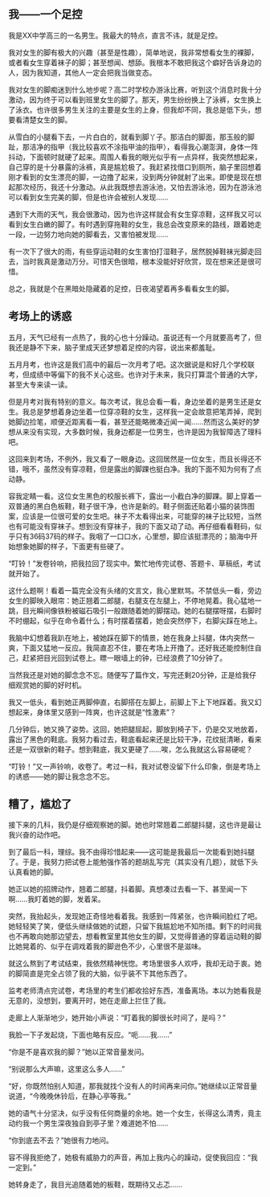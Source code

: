 ## 我——一个足控

我是XX中学高三的一名男生。我最大的特点，直言不讳，就是足控。

我对女生的脚有极大的兴趣（甚至是性趣），简单地说，我非常想看女生的裸脚，或者看女生穿着袜子的脚；甚至想闻、想舔。我根本不敢把我这个癖好告诉身边的人，因为我知道，其他人一定会把我当做变态。

我对女生的脚痴迷到什么地步呢？高二时学校办游泳比赛，听到这个消息时我十分激动，因为终于可以看到班里女生的脚了。那天，男生纷纷换上了泳裤，女生换上了泳衣。也许很多男生关注的主要是女生的上身，但我却不同，我总是低下头，想要看清楚女生的脚。

从雪白的小腿看下去，一片白白的，就看到脚丫子。那洁白的脚面，那玉般的脚趾，那洁净的指甲（我比较喜欢不涂指甲油的指甲），看得我心潮澎湃，身体一阵抖动，下面顿时就硬了起来。周围人看我的眼光似乎有一点异样，我突然想起来，自己穿的是十分暴露的泳裤，真是尴尬极了。我赶紧找借口到厕所，脑子里回想着刚才看到的女生漂亮的脚，一边撸了起来，没到两分钟就射了出来。即使是现在想起那次经历，我还十分激动。从此我既想去游泳池，又怕去游泳池，因为在游泳池可以看到女生完美的脚，但是也许会被别人发现……

遇到下大雨的天气，我会很激动，因为也许这样就会有女生穿凉鞋，这样我又可以看到女生白嫩的脚了。有时遇到穿拖鞋的女生，我总会改变原来的路线，跟着她走一段，一边努力地向她的脚看去，又害怕被发现……

有一次下了很大的雨，有些穿运动鞋的女生害怕打湿鞋子，居然脱掉鞋袜光脚走回去，当时我真是激动万分。可惜天色很暗，根本没能好好欣赏，现在想来还是很可惜。

总之，我就是个在黑暗处隐藏着的足控，日夜渴望着再多看看女生的脚。

## 考场上的诱惑

五月，天气已经有一点热了，我的心也十分躁动。虽说还有一个月就要高考了，但我还是静不下来，脑子里成天还梦想着足控的内容，说出来都羞耻。

五月月考，也许这是我们高中的最后一次月考了吧。这次据说是和好几个学校联考，但成绩中等偏下的我不关心这些。也许对于未来，我只打算混个普通的大学，甚至大专来读一读。

但是月考对我有特别的意义。每次考试，我总会看一看，身边坐着的是男生还是女生。我总是梦想着身边坐着一位穿凉鞋的女生，这样我一定会故意把笔弄掉，爬到她脚边捡笔，顺便近距离看一看，甚至还能略微凑近闻一闻……然而这么美好的梦想从来没有实现，大多数时候，我身边都是一位男生，也许是因为我智障选了理科吧。

这回来到考场，不例外，我又看了一眼身边。这回居然是一位女生，而且长得还不错，哦不，虽然没有穿凉鞋，但是露出的脚踝也挺白净。我的下面不知为何有了点动静。

容我定睛一看。这位女生黑色的校服长裤下，露出一小截白净的脚踝。脚上穿着一双普通的黑白色板鞋，鞋子很干净，也许是新的。鞋子侧面还贴着小猫的装饰图案，应该是一位很可爱的女生吧。袜子不太看得出来，可能穿的袜子比较短，当然也有可能没有穿袜子。想到没有穿袜子，我的下面又动了动。再仔细看看鞋码，似乎只有36码37码的样子。我咽了一口口水，心里想，脚应该挺漂亮的；脑海中开始想象她脚的样子，下面更有些硬了。

“叮铃！”发卷铃响，把我拉回了现实中。繁忙地传完试卷、答题卡、草稿纸，考试就开始了。

这什么题啊！看着一篇完全没有头绪的文言文，我心里默骂。不禁低头一看，旁边女生的脚映入眼帘：她正翘着二郎腿，右腿支在左腿上，不停地晃着。我心猛地一跳，目光瞬间像铁粉被磁石吸引一般跟随着她的脚摆动。她的右腿摆呀摆，右脚时不时绷起，似乎在命令着什么；有时摆着摆着，她会突然停下，右脚尖踩在地上。

我脑中幻想着我趴在地上，被她踩在脚下的情景，她在我身上抖腿，体内突然一爽，下面又猛地一反应。我简直忍不住，要在考场上开撸了。还好我还能控制住自己，赶紧把目光回到试卷上。瞟一眼墙上的钟，已经浪费了10分钟了。

当然我还是对她的脚念念不忘。随便写了篇作文，写完还剩20分钟，正是给我仔细观赏她的脚的好时机。

我又一低头，看到她正两脚伸直，右脚搭在左脚上，前脚上下上下地踩着。我又幻想起来，身体里又感到一阵爽，也许这就是“性激素”？

几分钟后，她又换了姿势。这回，她把腿屈起，脚放到椅子下，仍是交叉地放着，露出了黑色的鞋底。我努力看过去，鞋底看起来还是比较干净，花纹挺清晰，看来还是一双很新的鞋子。想到鞋底，我又更硬了……唉，怎么我就这么容易硬呢？

“叮铃！”又一声铃响，收卷了。考过一科，我对试卷没留下什么印象，倒是考场上的诱惑——她的脚让我念念不忘。

## 糟了，尴尬了

接下来的几科，我仍是仔细观察她的脚。她也时常翘着二郎腿抖腿，这也许是最让我兴奋的动作吧。

到了最后一科，理综。我不由得珍惜起来——这可能是我最后一次能看到她抖腿了。于是，我努力把试卷上能勉强作答的题胡乱写完（其实没有几题），就低下头认真看她的脚。

她正以她的招牌动作，翘着二郎腿，抖着脚。真想凑过去看一下、甚至闻一下啊……我盯着她的脚，发着呆。

突然，我抬起头，发现她正奇怪地看着我。我感到一阵紧张，也许瞬间脸红了吧。她轻轻笑了笑，便低头继续做她的试题，只留下我尴尬地不知所措。剩下的时间我也不再敢向她那边望去，想看教室里其他女生的脚，又觉得普通的穿着运动鞋的脚比她晃着的、似乎在调戏着我的脚逊色不少，心里很不是滋味。

就这么熬到了考试结束，我依然精神恍惚。考场里很多人欢呼，我却无动于衷。她的脚简直是完全占领了我的大脑，似乎装不下其他东西了。

监考老师清点完试卷，考场里的考生们都收拾好东西，准备离场。本以为她看我是无意的，没想到，要离开时，她在走廊上拦住了我。

走廊上人渐渐地少，她开始小声说：“盯着我的脚很长时间了，是吗？”

我脸一下子发起烧，下面也略有反应。“呃……我……”

“你是不是喜欢我的脚？”她以正常音量发问。

“别说那么大声嘛，这里这么多人……”

“好，你既然怕别人知道，那我就找个没有人的时间再来问你。”她继续以正常音量说道，“今晚晚休铃后，在静心亭等我。”

她的语气十分坚决，似乎没有任何商量的余地。她一个女生，长得这么清秀，竟主动约我一个男生深夜独自到亭子里？难道她不怕……

“你到底去不去？”她很有力地问。

容不得我拒绝了，她极有威胁力的声音，再加上我内心的躁动，促使我回应：“我一定到。”

她转身走了，我目光追随着她的板鞋，既期待又忐忑……

